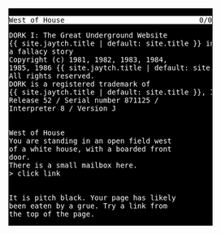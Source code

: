 <div style="width:400px; background-color:#000; color:#fff; font-family:monospace; border:1px solid black; margin:auto;">

<div style="background-color:#fff; color:#000;"><pre><span style="float:right">0/0</span>West of House</pre></div>

<div style="clear:both;"><pre style="background-color:#000; color:#fff; border:0;">
DORK I: The Great Underground Website
{{ site.jaytch.title | default: site.title }} interactive fiction -
a fallacy story
Copyright (c) 1981, 1982, 1983, 1984,
1985, 1986 {{ site.jaytch.title | default: site.title }}, Inc.
All rights reserved.
DORK is a registered trademark of
{{ site.jaytch.title | default: site.title }}, Inc.
Release 52 / Serial number 871125 /
Interpreter 8 / Version J

<h1 style="display:none;">Suppress linter warning.</h1>
West of House
You are standing in an open field west
of a white house, with a boarded front
door.
There is a small mailbox here.
&gt; click link

<h1 style="display:none;">Suppress linter warning.</h1>
It is pitch black. Your page has likely
been eaten by a grue. Try a link from
the top of the page.
</pre></div>

</div>